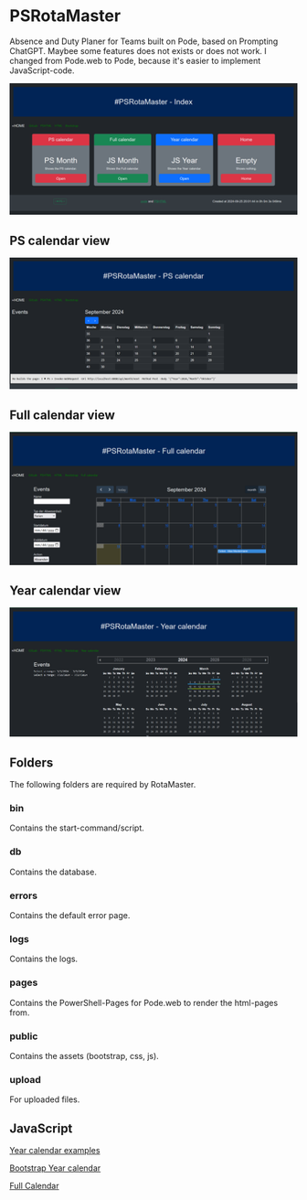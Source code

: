 # PSRotaMaster

Absence and Duty Planer for Teams built on Pode, based on Prompting ChatGPT. Maybee some features does not exists or does not work. I changed from Pode.web to Pode, because it's easier to implement JavaScript-code.

![PSRotaMasterIndex](./public/img/PSRotaMasterIndex.png)

## PS calendar view

![PSRotaMasterPSMonth](./public/img/PSRotaMasterPSMonth.png)

## Full calendar view

![PSRotaMasterIndex](./public/img/PSRotaMasterFull.png)

## Year calendar view

![PSRotaMasterIndex](./public/img/PSRotaMasterYear.png)

## Folders

The following folders are required by RotaMaster.

### bin

Contains the start-command/script.

### db

Contains the database.

### errors

Contains the default error page.

### logs

Contains the logs.

### pages

Contains the PowerShell-Pages for Pode.web to render the html-pages from.

### public

Contains the assets (bootstrap, css, js).

### upload

For uploaded files.

## JavaScript

[Year calendar examples](https://year-calendar.github.io/rc-year-calendar/examples)

[Bootstrap Year calendar](https://github.com/year-calendar/js-year-calendar?tab=readme-ov-file)

[Full Calendar](https://fullcalendar.io/docs)
